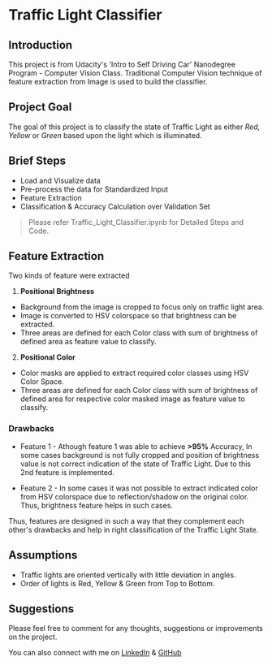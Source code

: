 # Traffic Light Classifier

## Introduction
This project is from Udacity's 'Intro to Self Driving Car' Nanodegree Program - Computer Vision Class. Traditional Computer Vision technique of feature extraction from Image is used to build the classifier.

## Project Goal
The goal of this project is to classify the state of Traffic Light as either _Red, Yellow_ or _Green_ based upon the light which is illuminated.

## Brief Steps
- Load and Visualize data
- Pre-process the data for Standardized Input
- Feature Extraction
- Classification & Accuracy Calculation over Validation Set

> Please refer Traffic_Light_Classifier.ipynb for Detailed Steps and Code.

## Feature Extraction
Two kinds of feature were extracted
1. **Positional Brightness**
- Background from the image is cropped to focus only on traffic light area.
- Image is converted to HSV colorspace so that brightness can be extracted.
- Three areas are defined for each Color class with sum of brightness of defined area as feature value to classify.

2. **Positional Color**
- Color masks are applied to extract required color classes using HSV Color Space.
- Three areas are defined for each Color class with sum of brightness of defined area for respective color masked image as feature value to classify.

### Drawbacks
- Feature 1 - Athough feature 1 was able to achieve **>95%** Accuracy, In some cases background is not fully cropped and position of brightness value is not correct indication of the state of Traffic Light. Due to this 2nd feature is implemented.

- Feature 2 - In some cases it was not possible to extract indicated color from HSV colorspace due to reflection/shadow on the original color. Thus, brightness feature helps in such cases.

Thus, features are designed in such a way that they complement each other's drawbacks and help in right classification of the Traffic Light State.

## Assumptions

- Traffic lights are oriented vertically with little deviation in angles. 
- Order of lights is Red, Yellow & Green from Top to Bottom.

## Suggestions
Please feel free to comment for any thoughts, suggestions or improvements on the project.

You can also connect with me on [LinkedIn](https://www.linkedin.com/in/chirag-baru-979620a5/) & [GitHub](https://github.com/AnExplorer28)